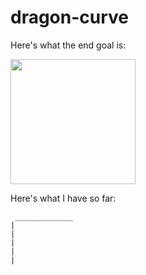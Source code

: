 # dragon-curve

Here's what the end goal is:

<img src="https://bentrubewriter.files.wordpress.com/2012/04/dragon16.png" height="200">

Here's what I have so far:

```
 _____________
|
|
|
|
|
```
